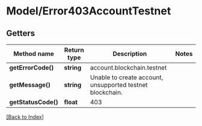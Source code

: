 # Model/Error403AccountTestnet

## Getters

Method name | Return type | Description | Notes
------------ | ------------- | ------------- | -------------
**getErrorCode()** | **string** | account.blockchain.testnet |
**getMessage()** | **string** | Unable to create account, unsupported testnet blockchain. |
**getStatusCode()** | **float** | 403 |

[[Back to Index]](../index.md)
